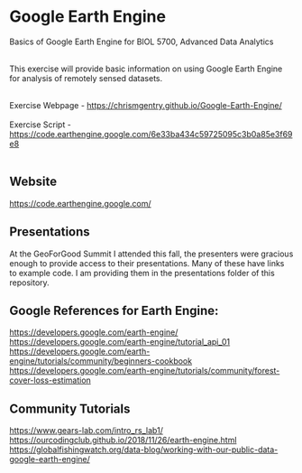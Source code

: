 # Google Earth Engine

Basics of Google Earth Engine for BIOL 5700, Advanced Data Analytics<br></br>

This exercise will provide basic information on using Google Earth Engine for analysis of remotely sensed datasets. <br></br>

Exercise Webpage - https://chrismgentry.github.io/Google-Earth-Engine/ <br></br>
Exercise Script - https://code.earthengine.google.com/6e33ba434c59725095c3b0a85e3f69e8 <br></br>

## Website
https://code.earthengine.google.com/

## Presentations
At the GeoForGood Summit I attended this fall, the presenters were gracious enough to provide access to their presentations. Many of these have links to example code. I am providing them in the presentations folder of this repository.

## Google References for Earth Engine:

https://developers.google.com/earth-engine/
https://developers.google.com/earth-engine/tutorial_api_01
https://developers.google.com/earth-engine/tutorials/community/beginners-cookbook
https://developers.google.com/earth-engine/tutorials/community/forest-cover-loss-estimation

## Community Tutorials
https://www.gears-lab.com/intro_rs_lab1/
https://ourcodingclub.github.io/2018/11/26/earth-engine.html
https://globalfishingwatch.org/data-blog/working-with-our-public-data-google-earth-engine/